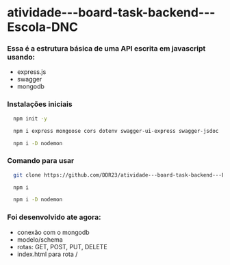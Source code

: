 # atividade---board-task-backend---Escola-DNC


### Essa é a estrutura básica de uma API escrita em javascript usando:

- express.js 
- swagger
- mongodb

### Instalações iniciais

```bash
  npm init -y
```

```bash
  npm i express mongoose cors dotenv swagger-ui-express swagger-jsdoc
```

```bash
  npm i -D nodemon
```


### Comando para usar 

```bash
  git clone https://github.com/DDR23/atividade---board-task-backend---Escola-DNC
```
```bash
  npm i
```
```bash
  npm i -D nodemon
```


### Foi desenvolvido ate agora:
- conexão com o mongodb
- modelo/schema
- rotas: GET, POST, PUT, DELETE
- index.html para rota /